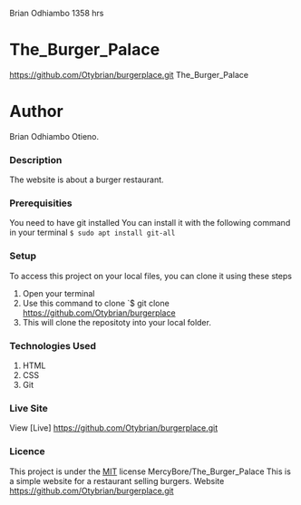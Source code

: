 Brian Odhiambo  1358 hrs
# The_Burger_Palace
https://github.com/Otybrian/burgerplace.git
The_Burger_Palace
# Author
Brian Odhiambo Otieno.
### Description
The website is about a burger restaurant.
### Prerequisities
You need to have git installed
You can install it with the following command in your terminal
`$ sudo apt install git-all`
### Setup
To access this project on your local files, you can clone it using these steps
1. Open your terminal
1. Use this command to clone `$ git clone
https://github.com/Otybrian/burgerplace
1. This will clone the repositoty into your local folder.
### Technologies Used
1. HTML
1. CSS
1. Git
### Live Site
View [Live]  https://github.com/Otybrian/burgerplace.git
### Licence
This project is under the  [MIT](license) license
MercyBore/The_Burger_Palace
This is a simple website for a restaurant selling burgers.
Website
https://github.com/Otybrian/burgerplace.git